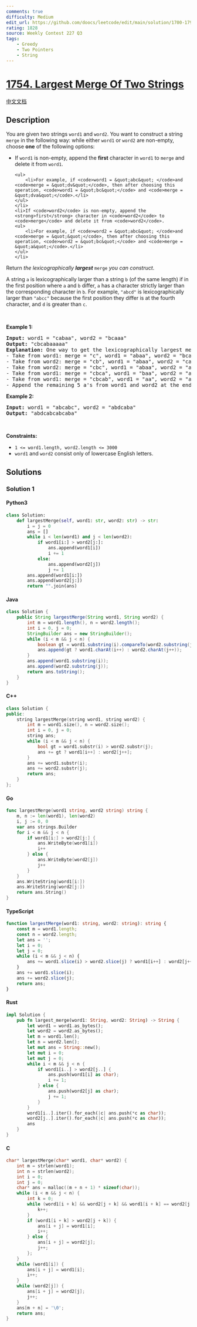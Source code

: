 ```yaml
---
comments: true
difficulty: Medium
edit_url: https://github.com/doocs/leetcode/edit/main/solution/1700-1799/1754.Largest%20Merge%20Of%20Two%20Strings/README_EN.md
rating: 1828
source: Weekly Contest 227 Q3
tags:
    - Greedy
    - Two Pointers
    - String
---
```


<!-- problem:start -->

# [1754. Largest Merge Of Two Strings](https://leetcode.com/problems/largest-merge-of-two-strings)

[中文文档](/solution/1700-1799/1754.Largest%20Merge%20Of%20Two%20Strings/README.md)

## Description

<!-- description:start -->

<p>You are given two strings <code>word1</code> and <code>word2</code>. You want to construct a string <code>merge</code> in the following way: while either <code>word1</code> or <code>word2</code> are non-empty, choose <strong>one</strong> of the following options:</p>

<ul>
	<li>If <code>word1</code> is non-empty, append the <strong>first</strong> character in <code>word1</code> to <code>merge</code> and delete it from <code>word1</code>.

    <ul>
    	<li>For example, if <code>word1 = &quot;abc&quot; </code>and <code>merge = &quot;dv&quot;</code>, then after choosing this operation, <code>word1 = &quot;bc&quot;</code> and <code>merge = &quot;dva&quot;</code>.</li>
    </ul>
    </li>
    <li>If <code>word2</code> is non-empty, append the <strong>first</strong> character in <code>word2</code> to <code>merge</code> and delete it from <code>word2</code>.
    <ul>
    	<li>For example, if <code>word2 = &quot;abc&quot; </code>and <code>merge = &quot;&quot;</code>, then after choosing this operation, <code>word2 = &quot;bc&quot;</code> and <code>merge = &quot;a&quot;</code>.</li>
    </ul>
    </li>

</ul>

<p>Return <em>the lexicographically <strong>largest</strong> </em><code>merge</code><em> you can construct</em>.</p>

<p>A string <code>a</code> is lexicographically larger than a string <code>b</code> (of the same length) if in the first position where <code>a</code> and <code>b</code> differ, <code>a</code> has a character strictly larger than the corresponding character in <code>b</code>. For example, <code>&quot;abcd&quot;</code> is lexicographically larger than <code>&quot;abcc&quot;</code> because the first position they differ is at the fourth character, and <code>d</code> is greater than <code>c</code>.</p>

<p>&nbsp;</p>
<p><strong class="example">Example 1:</strong></p>

<pre>
<strong>Input:</strong> word1 = &quot;cabaa&quot;, word2 = &quot;bcaaa&quot;
<strong>Output:</strong> &quot;cbcabaaaaa&quot;
<strong>Explanation:</strong> One way to get the lexicographically largest merge is:
- Take from word1: merge = &quot;c&quot;, word1 = &quot;abaa&quot;, word2 = &quot;bcaaa&quot;
- Take from word2: merge = &quot;cb&quot;, word1 = &quot;abaa&quot;, word2 = &quot;caaa&quot;
- Take from word2: merge = &quot;cbc&quot;, word1 = &quot;abaa&quot;, word2 = &quot;aaa&quot;
- Take from word1: merge = &quot;cbca&quot;, word1 = &quot;baa&quot;, word2 = &quot;aaa&quot;
- Take from word1: merge = &quot;cbcab&quot;, word1 = &quot;aa&quot;, word2 = &quot;aaa&quot;
- Append the remaining 5 a&#39;s from word1 and word2 at the end of merge.
</pre>

<p><strong class="example">Example 2:</strong></p>

<pre>
<strong>Input:</strong> word1 = &quot;abcabc&quot;, word2 = &quot;abdcaba&quot;
<strong>Output:</strong> &quot;abdcabcabcaba&quot;
</pre>

<p>&nbsp;</p>
<p><strong>Constraints:</strong></p>

<ul>
	<li><code>1 &lt;= word1.length, word2.length &lt;= 3000</code></li>
	<li><code>word1</code> and <code>word2</code> consist only of lowercase English letters.</li>
</ul>

<!-- description:end -->

## Solutions

<!-- solution:start -->

### Solution 1

<!-- tabs:start -->

#### Python3

```python
class Solution:
    def largestMerge(self, word1: str, word2: str) -> str:
        i = j = 0
        ans = []
        while i < len(word1) and j < len(word2):
            if word1[i:] > word2[j:]:
                ans.append(word1[i])
                i += 1
            else:
                ans.append(word2[j])
                j += 1
        ans.append(word1[i:])
        ans.append(word2[j:])
        return "".join(ans)
```

#### Java

```java
class Solution {
    public String largestMerge(String word1, String word2) {
        int m = word1.length(), n = word2.length();
        int i = 0, j = 0;
        StringBuilder ans = new StringBuilder();
        while (i < m && j < n) {
            boolean gt = word1.substring(i).compareTo(word2.substring(j)) > 0;
            ans.append(gt ? word1.charAt(i++) : word2.charAt(j++));
        }
        ans.append(word1.substring(i));
        ans.append(word2.substring(j));
        return ans.toString();
    }
}
```

#### C++

```cpp
class Solution {
public:
    string largestMerge(string word1, string word2) {
        int m = word1.size(), n = word2.size();
        int i = 0, j = 0;
        string ans;
        while (i < m && j < n) {
            bool gt = word1.substr(i) > word2.substr(j);
            ans += gt ? word1[i++] : word2[j++];
        }
        ans += word1.substr(i);
        ans += word2.substr(j);
        return ans;
    }
};
```

#### Go

```go
func largestMerge(word1 string, word2 string) string {
	m, n := len(word1), len(word2)
	i, j := 0, 0
	var ans strings.Builder
	for i < m && j < n {
		if word1[i:] > word2[j:] {
			ans.WriteByte(word1[i])
			i++
		} else {
			ans.WriteByte(word2[j])
			j++
		}
	}
	ans.WriteString(word1[i:])
	ans.WriteString(word2[j:])
	return ans.String()
}
```

#### TypeScript

```ts
function largestMerge(word1: string, word2: string): string {
    const m = word1.length;
    const n = word2.length;
    let ans = '';
    let i = 0;
    let j = 0;
    while (i < m && j < n) {
        ans += word1.slice(i) > word2.slice(j) ? word1[i++] : word2[j++];
    }
    ans += word1.slice(i);
    ans += word2.slice(j);
    return ans;
}
```

#### Rust

```rust
impl Solution {
    pub fn largest_merge(word1: String, word2: String) -> String {
        let word1 = word1.as_bytes();
        let word2 = word2.as_bytes();
        let m = word1.len();
        let n = word2.len();
        let mut ans = String::new();
        let mut i = 0;
        let mut j = 0;
        while i < m && j < n {
            if word1[i..] > word2[j..] {
                ans.push(word1[i] as char);
                i += 1;
            } else {
                ans.push(word2[j] as char);
                j += 1;
            }
        }
        word1[i..].iter().for_each(|c| ans.push(*c as char));
        word2[j..].iter().for_each(|c| ans.push(*c as char));
        ans
    }
}
```

#### C

```c
char* largestMerge(char* word1, char* word2) {
    int m = strlen(word1);
    int n = strlen(word2);
    int i = 0;
    int j = 0;
    char* ans = malloc((m + n + 1) * sizeof(char));
    while (i < m && j < n) {
        int k = 0;
        while (word1[i + k] && word2[j + k] && word1[i + k] == word2[j + k]) {
            k++;
        }
        if (word1[i + k] > word2[j + k]) {
            ans[i + j] = word1[i];
            i++;
        } else {
            ans[i + j] = word2[j];
            j++;
        };
    }
    while (word1[i]) {
        ans[i + j] = word1[i];
        i++;
    }
    while (word2[j]) {
        ans[i + j] = word2[j];
        j++;
    }
    ans[m + n] = '\0';
    return ans;
}
```

<!-- tabs:end -->

<!-- solution:end -->

<!-- problem:end -->
